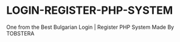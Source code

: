 # LOGIN-REGISTER-PHP-SYSTEM
One from the Best Bulgarian Login | Register PHP System Made By TOBSTERA

